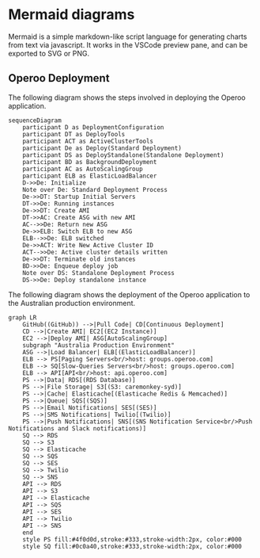 # Mermaid diagrams

Mermaid is a simple markdown-like script language for generating charts from text via javascript. It works in the VSCode preview pane, and can be exported to SVG or PNG.

## Operoo Deployment

The following diagram shows the steps involved in deploying the Operoo application.

```mermaid
sequenceDiagram
    participant D as DeploymentConfiguration
    participant DT as DeployTools
    participant ACT as ActiveClusterTools
    participant De as Deploy(Standard Deployment)
    participant DS as DeployStandalone(Standalone Deployment)
    participant BD as BackgroundDeployment
    participant AC as AutoScalingGroup
    participant ELB as ElasticLoadBalancer
    D->>De: Initialize
    Note over De: Standard Deployment Process
    De->>DT: Startup Initial Servers
    DT->>De: Running instances
    De->>DT: Create AMI
    DT->>AC: Create ASG with new AMI
    AC-->>De: Return new ASG
    De->>ELB: Switch ELB to new ASG
    ELB-->>De: ELB switched
    De->>ACT: Write New Active Cluster ID
    ACT-->>De: Active cluster details written
    De->>DT: Terminate old instances
    BD->>De: Enqueue deploy job
    Note over DS: Standalone Deployment Process
    DS->>De: Deploy standalone instance
```

The following diagram shows the deployment of the Operoo application to the Australian production environment.

```mermaid
graph LR
    GitHub((GitHub)) -->|Pull Code| CD[Continuous Deployment]
    CD -->|Create AMI| EC2[(EC2 Instance)]
    EC2 -->|Deploy AMI| ASG[AutoScalingGroup]
    subgraph "Australia Production Environment"
    ASG -->|Load Balancer| ELB[(ElasticLoadBalancer)]
    ELB --> PS[Paging Servers<br/>host: groups.operoo.com]
    ELB --> SQ[Slow-Queries Servers<br/>host: groups.operoo.com]
    ELB --> API[API<br/>host: api.operoo.com]
    PS -->|Data| RDS[(RDS Database)]
    PS -->|File Storage| S3[(S3: caremonkey-syd)]
    PS -->|Cache| Elasticache[(Elasticache Redis & Memcached)]
    PS -->|Queue| SQS[(SQS)]
    PS -->|Email Notifications| SES[(SES)]
    PS -->|SMS Notifications| Twilio[(Twilio)]
    PS -->|Push Notifications| SNS[(SNS Notification Service<br/>Push Notifications and Slack notifications)]
    SQ --> RDS
    SQ --> S3
    SQ --> Elasticache
    SQ --> SQS
    SQ --> SES
    SQ --> Twilio
    SQ --> SNS
    API --> RDS
    API --> S3
    API --> Elasticache
    API --> SQS
    API --> SES
    API --> Twilio
    API --> SNS
    end
    style PS fill:#4f0d0d,stroke:#333,stroke-width:2px, color:#000
    style SQ fill:#0c0a40,stroke:#333,stroke-width:2px, color:#000
```
